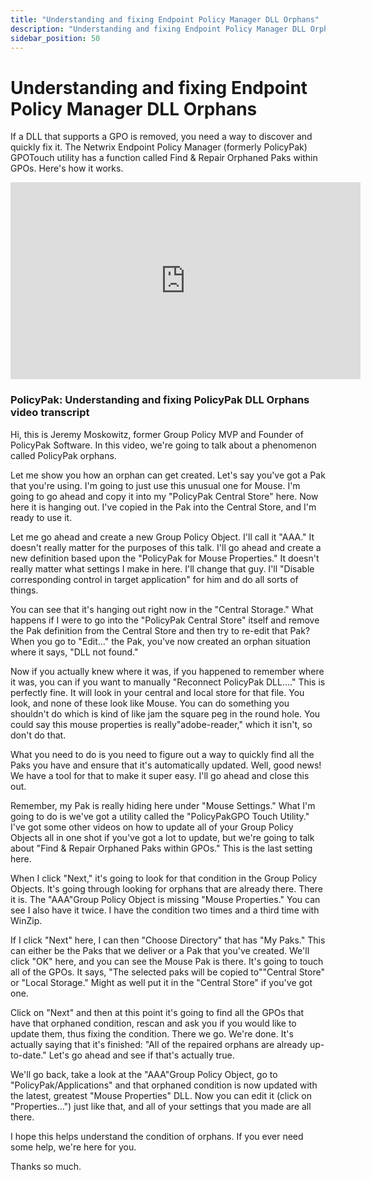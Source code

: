 ```yaml
---
title: "Understanding and fixing Endpoint Policy Manager DLL Orphans"
description: "Understanding and fixing Endpoint Policy Manager DLL Orphans"
sidebar_position: 50
---
```

# Understanding and fixing Endpoint Policy Manager DLL Orphans

If a DLL that supports a GPO is removed, you need a way to discover and quickly fix it. The Netwrix
Endpoint Policy Manager (formerly PolicyPak) GPOTouch utility has a function called Find & Repair
Orphaned Paks within GPOs. Here's how it works.

<iframe width="560" height="315" src="https://www.youtube.com/embed/zBlHNLLB7oo" title="Endpoint Policy Manager: Understanding and fixing Endpoint Policy Manager DLL Orphans" frameborder="0" allow="accelerometer; autoplay; clipboard-write; encrypted-media; gyroscope; picture-in-picture; web-share" referrerpolicy="strict-origin-when-cross-origin" allowfullscreen="1"></iframe>

### PolicyPak: Understanding and fixing PolicyPak DLL Orphans video transcript

Hi, this is Jeremy Moskowitz, former Group Policy MVP and Founder of PolicyPak Software. In this
video, we're going to talk about a phenomenon called PolicyPak orphans.

Let me show you how an orphan can get created. Let's say you've got a Pak that you're using. I'm
going to just use this unusual one for Mouse. I'm going to go ahead and copy it into my "PolicyPak
Central Store" here. Now here it is hanging out. I've copied in the Pak into the Central Store, and
I'm ready to use it.

Let me go ahead and create a new Group Policy Object. I'll call it "AAA." It doesn't really matter
for the purposes of this talk. I'll go ahead and create a new definition based upon the "PolicyPak
for Mouse Properties." It doesn't really matter what settings I make in here. I'll change that guy.
I'll "Disable corresponding control in target application" for him and do all sorts of things.

You can see that it's hanging out right now in the "Central Storage." What happens if I were to go
into the "PolicyPak Central Store" itself and remove the Pak definition from the Central Store and
then try to re-edit that Pak? When you go to "Edit…" the Pak, you've now created an orphan situation
where it says, "DLL not found."

Now if you actually knew where it was, if you happened to remember where it was, you can if you want
to manually "Reconnect PolicyPak DLL…." This is perfectly fine. It will look in your central and
local store for that file. You look, and none of these look like Mouse. You can do something you
shouldn't do which is kind of like jam the square peg in the round hole. You could say this mouse
properties is really"adobe-reader," which it isn't, so don't do that.

What you need to do is you need to figure out a way to quickly find all the Paks you have and ensure
that it's automatically updated. Well, good news! We have a tool for that to make it super easy.
I'll go ahead and close this out.

Remember, my Pak is really hiding here under "Mouse Settings." What I'm going to do is we've got a
utility called the "PolicyPakGPO Touch Utility." I've got some other videos on how to update all of
your Group Policy Objects all in one shot if you've got a lot to update, but we're going to talk
about "Find & Repair Orphaned Paks within GPOs." This is the last setting here.

When I click "Next," it's going to look for that condition in the Group Policy Objects. It's going
through looking for orphans that are already there. There it is. The "AAA"Group Policy Object is
missing "Mouse Properties." You can see I also have it twice. I have the condition two times and a
third time with WinZip.

If I click "Next" here, I can then "Choose Directory" that has "My Paks." This can either be the
Paks that we deliver or a Pak that you've created. We'll click "OK" here, and you can see the Mouse
Pak is there. It's going to touch all of the GPOs. It says, "The selected paks will be copied
to""Central Store" or "Local Storage." Might as well put it in the "Central Store" if you've got
one.

Click on "Next" and then at this point it's going to find all the GPOs that have that orphaned
condition, rescan and ask you if you would like to update them, thus fixing the condition. There we
go. We're done. It's actually saying that it's finished: "All of the repaired orphans are already
up-to-date." Let's go ahead and see if that's actually true.

We'll go back, take a look at the "AAA"Group Policy Object, go to "PolicyPak/Applications" and that
orphaned condition is now updated with the latest, greatest "Mouse Properties" DLL. Now you can edit
it (click on "Properties…") just like that, and all of your settings that you made are all there.

I hope this helps understand the condition of orphans. If you ever need some help, we're here for
you.

Thanks so much.
